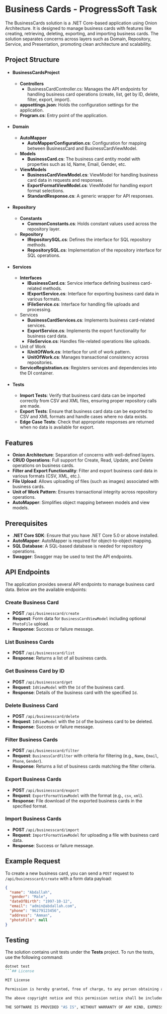 
# Business Cards - ProgressSoft Task

The BusinessCards solution is a .NET Core-based application using Onion Architecture. It is designed to manage business cards with features like creating, retrieving,  deleting, exporting, and importing business cards. The solution separates concerns across layers such as Domain, Repository, Service, and Presentation, promoting clean architecture and scalability.

## Project Structure
* ####  **BusinessCardsProject**
    * **Controllers**
        * BusinessCardController.cs: Manages the API endpoints for handling business card operations (create, list, get by ID, delete, filter, export, import).
    * **appsettings.json**: Holds the configuration settings for the application.
    * **Program.cs**: Entry point of the application.
* #### **Domain**
    * **AutoMapper**
        * **AutoMapperConfiguration.cs**: Configuration for mapping between BusinessCard and BusinessCardViewModel.
    * **Models**
        * **BusinessCard.cs**: The business card entity model with properties such as Id, Name, Email, Gender, etc.
    * **ViewModels**
        * **BusinessCardViewModel.cs**: ViewModel for handling business card data in requests and responses.
        * **ExportFormatViewModel.cs**: ViewModel for handling export format selections.
        * **StandardResponse.cs**: A generic wrapper for API responses.
* #### **Repository**
    * **Constants**
        * **CommonConstants.cs**: Holds constant values used across the repository layer.
    * **Repository**
        * **IRepositorySQL.cs**: Defines the interface for SQL repository methods.
        * **RepositorySQL.cs**: Implementation of the repository interface for SQL operations.
* #### Services
    * **Interfaces**
        * **IBusinessCard.cs**: Service interface defining business card-related methods.
        * **IExportService.cs**: Interface for exporting business card data in various formats.
        * **IFileService.cs**: Interface for handling file uploads and processing.
    * Services
        * **BusinessCardServices.cs**: Implements business card-related services.
        * **ExportService.cs**: Implements the export functionality for business card data.
        * **FileService.cs**: Handles file-related operations like uploads.
    * Unit of Work
        * **IUnitOfWork.cs**: Interface for unit of work pattern.
        * **UnitOfWork.cs**: Manages transactional consistency across repositories.
    * **ServiceRegistration.cs**: Registers services and dependencies into the DI container.
* #### Tests
    * **Import Tests**: Verify that business card data can be imported correctly from CSV and XML files, ensuring proper repository calls are made.
    * **Export Tests**: Ensure that business card data can be exported to CSV and XML formats and handle cases where no data exists.
    * **Edge Case Tests**: Check that appropriate responses are returned when no data is available for export.


## Features

* **Onion Architecture**: Separation of concerns with well-defined layers.
* **CRUD Operations**: Full support for Create, Read, Update, and Delete operations on business cards.
* **Filter and Export Functionality**: Filter and export business card data in various formats (CSV, XML, etc.).
* **File Upload**: Allows uploading of files (such as images) associated with business cards.
* **Unit of Work Pattern**: Ensures transactional integrity across repository operations.
* **AutoMapper**: Simplifies object mapping between models and view models.

## Prerequisites
* **.NET Core SDK**: Ensure that you have .NET Core 5.0 or above installed.
* **AutoMapper**: AutoMapper is required for object-to-object mapping.
* **SQL Database**: A SQL-based database is needed for repository operations.
* **Swagger**: Swagger may be used to test the API endpoints.
## API Endpoints

The application provides several API endpoints to manage business card data. Below are the available endpoints:

### Create Business Card
- **POST** `/api/businesscard/create`
- **Request**: Form data for `BusinessCardViewModel` including optional `PhotoFile` upload.
- **Response**: Success or failure message.

### List Business Cards
- **POST** `/api/businesscard/list`
- **Response**: Returns a list of all business cards.

### Get Business Card by ID
- **POST** `/api/businesscard/get`
- **Request**: `IdViewModel` with the `Id` of the business card.
- **Response**: Details of the business card with the specified `Id`.

### Delete Business Card
- **POST** `/api/businesscard/delete`
- **Request**: `IdViewModel` with the `Id` of the business card to be deleted.
- **Response**: Success or failure message.

### Filter Business Cards
- **POST** `/api/businesscard/filter`
- **Request**: `BusinessCardFilter` with criteria for filtering (e.g., `Name`, `Email`, `Phone`, `Gender`).
- **Response**: Returns a list of business cards matching the filter criteria.

### Export Business Cards
- **POST** `/api/businesscard/export`
- **Request**: `ExportFormatViewModel` with the format (e.g., `csv`, `xml`).
- **Response**: File download of the exported business cards in the specified format.

### Import Business Cards
- **POST** `/api/businesscard/import`
- **Request**: `ImportFormatViewModel` for uploading a file with business card data.
- **Response**: Success or failure message.
## Example Request

To create a new business card, you can send a `POST` request to `/api/businesscard/create` with a form data payload:

```json
{
  "name": "Abdallah",
  "gender": "Male",
  "dateOfBirth": "1997-10-12",
  "email": "admin@abdallah.com",
  "phone": "96279123456",
  "address": "Amman",
  "photoFile": null
}
```
## Testing

The solution contains unit tests under the **Tests** project. To run the tests, use the following command:

```bash
dotnet test
```## License

MIT License

Permission is hereby granted, free of charge, to any person obtaining a copy of this software and associated documentation files (the "Software"), to deal in the Software without restriction, including without limitation the rights to use, copy, modify, merge, publish, distribute, sublicense, and/or sell copies of the Software, and to permit persons to whom the Software is furnished to do so, subject to the following conditions:

The above copyright notice and this permission notice shall be included in all copies or substantial portions of the Software.

THE SOFTWARE IS PROVIDED "AS IS", WITHOUT WARRANTY OF ANY KIND, EXPRESS OR IMPLIED, INCLUDING BUT NOT LIMITED TO THE WARRANTIES OF MERCHANTABILITY, FITNESS FOR A PARTICULAR PURPOSE AND NONINFRINGEMENT. IN NO EVENT SHALL THE AUTHORS OR COPYRIGHT HOLDERS BE LIABLE FOR ANY CLAIM, DAMAGES OR OTHER LIABILITY, WHETHER IN AN ACTION OF CONTRACT, TORT OR OTHERWISE, ARISING FROM, OUT OF OR IN CONNECTION WITH THE SOFTWARE OR THE USE OR OTHER DEALINGS IN THE SOFTWARE.


